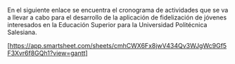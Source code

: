 En el siguiente enlace se encuentra el cronograma de actividades que se va a llevar a cabo para el desarrollo de la aplicación
de fidelización de jóvenes interesados en la Educación Superior para la Universidad Politécnica Salesiana.

[https://app.smartsheet.com/sheets/cmhCWX6Fx8jwV434Qv3WJgWc9Gf5F3Xvr6f8GQh1?view=gantt]
